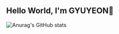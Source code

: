 ## Hello World, I'm GYUYEON👋
![Anurag's GitHub stats](https://github-readme-stats.vercel.app/api?username=lulugyuyeon&show_icons=true&theme=default)
<!--
**lulugyuyeon/lulugyuyeon** is a ✨ _special_ ✨ repository because its `README.md` (this file) appears on your GitHub profile.

Here are some ideas to get you started:

- 🔭 I’m currently working on ...
- 🌱 I’m currently learning ...
- 👯 I’m looking to collaborate on ...
- 🤔 I’m looking for help with ...
- 💬 Ask me about ...
- 📫 How to reach me: ...
- 😄 Pronouns: ...
- ⚡ Fun fact: ...
-->
